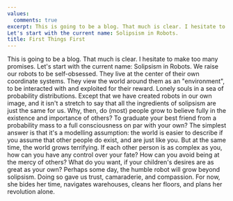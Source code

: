 ```yaml
---
values:
  comments: true
excerpt: This is going to be a blog. That much is clear. I hesitate to make too many promises.
Let's start with the current name: Solipsism in Robots. 
title: First Things First
---
```


This is going to be a blog. That much is clear. I hesitate to make too many promises.
Let's start with the current name: Solipsism in Robots. We raise our robots to be self-obsessed. They live at the center of their own coordinate systems. They view the world around them as an "environment", to be interacted with and exploited for their reward. Lonely souls in a sea of probability distributions. 
Except that we have created robots in our own image, and it isn't a stretch to say that all the ingredients of solipsism are just the same for us. Why, then, do (most) people grow to believe fully in the existence and importance of others? To graduate your best friend from a probability mass to a full consciousness on par with your own?
 The simplest answer is that it's a modelling assumption: the world is easier to describe if you assume that other people do exist, and are just like you. But at the same time, the world grows terrifying. If each other person is as complex as you, how can you have any control over your fate? How can you avoid being at the mercy of others? What do you want, if your children's desires are as great as your own?
Perhaps some day, the humble robot will grow beyond solipsism. Doing so gave us trust, camaraderie, and compassion. For now, she bides her time, navigates warehouses, cleans her floors, and plans her revolution alone.
